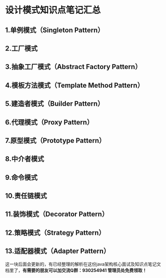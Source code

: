 


# 设计模式知识点笔记汇总

## 1.单例模式（Singleton Pattern）

## 2.工厂模式

## 3.抽象工厂模式（Abstract Factory Pattern）

## 4.模板方法模式（Template Method Pattern）

## 5.建造者模式（Builder Pattern）

## 6.代理模式（Proxy Pattern）

## 7.原型模式（Prototype Pattern）

## 8.中介者模式

## 9.命令模式

## 10.责任链模式

## 11.装饰模式（Decorator Pattern）

## 12.策略模式（Strategy Pattern）

## 13.适配器模式（Adapter Pattern）

这一块后面会更新的，有已经整理的解析在这份java架构核心面试及知识点笔记文档里了，**有需要的朋友可以加交流Q群：930254941 管理员处免费领取！**







